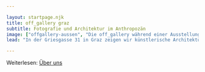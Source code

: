 ```yaml
---

layout: startpage.njk
title: off_gallery graz
subtitle: Fotografie und Architektur im Anthropozän
image: ["offgallery-aussen", "Die off_gallery während einer Ausstellungseröffung von außen. Bild Anastasija Georgi"]
lead: "In der Griesgasse 31 in Graz zeigen wir künstlerische Architekturfotografie. Wir bieten Raum für Ausstellungen und Diskussionen. Wir sind offen für Blicke auf und von Periferien."

---
```




Weiterlesen: [Über uns](/allgemein/ueber_uns/ "offgallery_at: Über uns")
